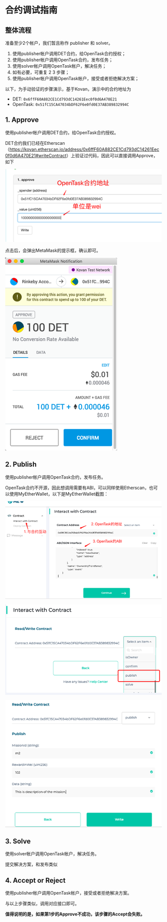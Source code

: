 # 合约调试指南

## 整体流程

准备至少2个帐户，我们暂且称作 publisher 和 solver。

1. 使用publisher帐户调用DET合约，给OpenTask合约授权；
2. 使用publisher帐户调用OpenTask合约，发布任务；
3. 使用solver帐户调用OpenTask帐户，解决任务；
4. 如有必要，可重复 2 3 步骤；
5. 使用publisher帐户调用OpenTask帐户，接受或者拒绝解决方案；

以下，为手动验证的步骤演示，基于Kovan，演示中的合约地址为

- DET: `0x6ffF60A882CE1Cd793dC14261Eec0f0d6A470E21`
- OpenTask: `0x51fC15CA47034bDF62F6e0fd0E37AB389832994C`

## 1. Approve

使用publisher帐户调用DET合约，给OpenTask合约授权。

DET合约我们已经在Etherscan（<https://kovan.etherscan.io/address/0x6ffF60A882CE1Cd793dC14261Eec0f0d6A470E21#writeContract>）上验证过代码，因此可以直接调用Approve，如下

![approve](./images/1-approve.png)

点击后，会弹出MetaMask的提示框，确认即可。

![approve](./images/1-approve-2.png)

## 2. Publish

使用publisher帐户调用OpenTask合约，发布任务。

OpenTask合约不开源，因此想调用需要有ABI，可以同样使用Etherscan，也可以使用MyEtherWallet，以下是MyEtherWallet截图：

![interact](./images/2-publish-1.png)

![publish](./images/2-publish-2.png)

![publish](./images/2-publish-3.png)

## 3. Solve

使用solver帐户调用OpenTask帐户，解决任务。

提交解决方案，和发布类似

## 4. Accept or Reject

使用publisher帐户调用OpenTask帐户，接受或者拒绝解决方案。

与以上步骤类似，调用对应接口即可。

**值得说明的是，如果第1步的Approve不成功，该步骤的Accept会失败。**
